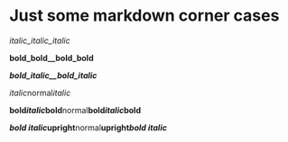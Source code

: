 # Just some markdown corner cases

_italic_italic_italic_

__bold_bold__bold_bold__

___bold_italic__bold_italic___

*italic*normal*italic*

**bold*italic*bold**normal**bold*italic*bold**

***bold italic*upright**normal**upright*bold italic***
